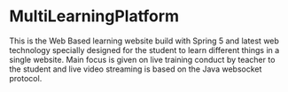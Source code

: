# MultiLearningPlatform
This is the Web Based learning website build with Spring 5 and latest web technology specially designed for the student to learn different things in a single website. Main focus is given on live training conduct by teacher to the student and live video streaming is based on the Java websocket protocol.
